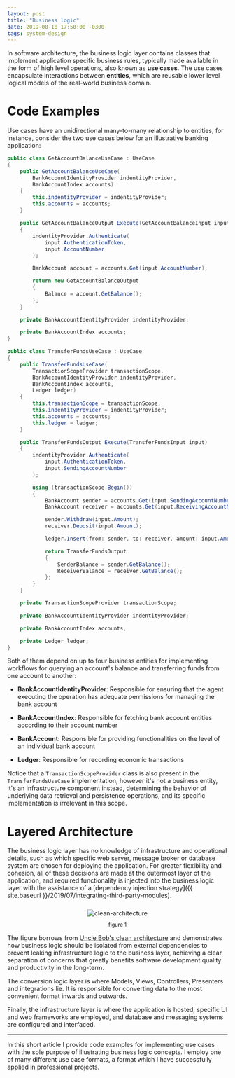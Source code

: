 ```yaml
---
layout: post
title: "Business logic"
date: 2019-08-18 17:50:00 -0300
tags: system-design
---
```


In software architecture, the business logic layer contains classes that implement application specific business rules, typically made available in the form of high level operations, also known as **use cases**. The use cases encapsulate interactions between **entities**, which are reusable lower level logical models of the real-world business domain.

Code Examples
============

Use cases have an unidirectional many-to-many relationship to entities, for instance, consider the two use cases below for an illustrative banking application:

```csharp
public class GetAccountBalanceUseCase : UseCase
{
    public GetAccountBalanceUseCase(
        BankAccountIdentityProvider indentityProvider,
        BankAccountIndex accounts)
    {
        this.indentityProvider = indentityProvider;
        this.accounts = accounts;
    }

    public GetAccountBalanceOutput Execute(GetAccountBalanceInput input)
    {
        indentityProvider.Authenticate(
            input.AuthenticationToken,
            input.AccountNumber
        );

        BankAccount account = accounts.Get(input.AccountNumber);

        return new GetAccountBalanceOutput
        {
            Balance = account.GetBalance();
        };
    }

    private BankAccountIdentityProvider indentityProvider;

    private BankAccountIndex accounts;
}
```

```csharp
public class TransferFundsUseCase : UseCase
{
    public TransferFundsUseCase(
        TransactionScopeProvider transactionScope,
        BankAccountIdentityProvider indentityProvider,
        BankAccountIndex accounts,
        Ledger ledger)
    {
        this.transactionScope = transactionScope;
        this.indentityProvider = indentityProvider;
        this.accounts = accounts;
        this.ledger = ledger;
    }

    public TransferFundsOutput Execute(TransferFundsInput input)
    {
        indentityProvider.Authenticate(
            input.AuthenticationToken,
            input.SendingAccountNumber
        );

        using (transactionScope.Begin())
        {
            BankAccount sender = accounts.Get(input.SendingAccountNumber);
            BankAccount receiver = accounts.Get(input.ReceivingAccountNumber);

            sender.Withdraw(input.Amount);
            receiver.Deposit(input.Amount);

            ledger.Insert(from: sender, to: receiver, amount: input.Amount);

            return TransferFundsOutput
            {
                SenderBalance = sender.GetBalance();
                ReceiverBalance = receiver.GetBalance();
            };
        }
    }

    private TransactionScopeProvider transactionScope;

    private BankAccountIdentityProvider indentityProvider;

    private BankAccountIndex accounts;

    private Ledger ledger;
}
```

Both of them depend on up to four business entities for implementing workflows for querying an account's balance and transferring funds from one account to another:

* **BankAccountIdentityProvider**: Responsible for ensuring that the agent executing the operation has adequate permissions for managing the bank account

* **BankAccountIndex**: Responsible for fetching bank account entities according to their account number

* **BankAccount**: Responsible for providing functionalities on the level of an individual bank account

* **Ledger**: Responsible for recording economic transactions

Notice that a `TransactionScopeProvider` class is also present in the `TransferFundsUseCase` implementation, however it's not a business entity, it's an infrastructure component instead, determining the behavior of underlying data retrieval and persistence operations, and its specific implementation is irrelevant in this scope.

Layered Architecture
============

The business logic layer has no knowledge of infrastructure and operational details, such as which specific web server, message broker or database system are chosen for deploying the application. For greater flexibility and cohesion, all of these decisions are made at the outermost layer of the application, and required functionality is injected into the business logic layer with the assistance of a [dependency injection strategy]({{ site.baseurl }}/2019/07/integrating-third-party-modules).

<p align="center">
  <img style="max-height: 300px; max-width: 100%; margin: 10px" src="{{ site.baseurl }}/images/p6/clean-architecture.JPG" alt="clean-architecture"/>
  <br><label style="font-size: 12px;">figure 1</label>
</p>

The figure borrows from [Uncle Bob's clean architecture](https://blog.cleancoder.com/uncle-bob/2012/08/13/the-clean-architecture.html) and demonstrates how business logic should be isolated from external dependencies to prevent leaking infrastructure logic to the business layer, achieving a clear separation of concerns that greatly benefits software development quality and productivity in the long-term.

The conversion logic layer is where Models, Views, Controllers, Presenters and integrations lie. It is responsible for converting data to the most convenient format inwards and outwards.

Finally, the infrastructure layer is where the application is hosted, specific UI and web frameworks are employed, and database and messaging systems are configured and interfaced.

---

In this short article I provide code examples for implementing use cases with the sole purpose of illustrating business logic concepts. I employ one of many different use case formats, a format which I have successfully applied in professional projects. 